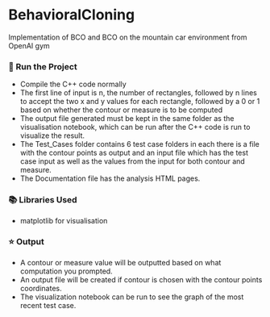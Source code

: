 # BehavioralCloning
Implementation of BCO and BCO on the mountain car environment from OpenAI gym

### :key: Run the Project
* Compile the C++ code normally
* The first line of input is n, the number of rectangles, followed by n lines to accept the two x and y values for each rectangle, followed by a 0 or 1 based on whether the contour or measure is to be computed
* The output file generated must be kept in the same folder as the visualisation notebook, which can be run after the C++ code is run to visualize the result.
* The Test_Cases folder contains 6 test case folders in each there is a file with the contour points as output and an input file which has the test case input as well as the values from the input for both contour and measure.
* The Documentation file has the analysis HTML pages.

  
### :books: Libraries Used
* matplotlib for visualisation

### :star: Output
* A contour or measure value will be outputted based on what computation you prompted.
* An output file will be created if contour is chosen with the contour points coordinates.
* The visualization notebook can be run to see the graph of the most recent test case.

